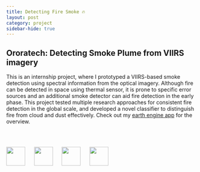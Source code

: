 ```yaml
---
title: Detecting Fire Smoke 🔥
layout: post
category: project
sidebar-hide: true
---
```


## Ororatech: Detecting Smoke Plume from VIIRS imagery

This is an internship project, where I prototyped a VIIRS-based smoke detection using spectral information from the optical imagery. Although fire can be detected in space using thermal sensor, it is prone to specific error sources and an additional smoke detector can aid fire detection in the early phase. This project tested multiple research approaches for consistent fire detection in the global scale, and developed a novel classifier to distinguish fire from cloud and dust effectively. Check out my [earth engine app](https://pinkychow1010.users.earthengine.app/view/smokedetection) for the overview.


<span class="image left"><img src="{{ 'assets/images/fire2.jpg' | relative_url }}" alt="" /></span>

<br>

<p float="left">
  <img src="https://raw.githubusercontent.com/FortAwesome/Font-Awesome/6.x/svgs/brands/python.svg" width="50" height="50">
  &nbsp;&nbsp;&nbsp;&nbsp;
  <img src="https://raw.githubusercontent.com/FortAwesome/Font-Awesome/6.x/svgs/brands/gitlab.svg" width="50" height="50">
  &nbsp;&nbsp;&nbsp;&nbsp;
  <img src="https://raw.githubusercontent.com/FortAwesome/Font-Awesome/6.x/svgs/solid/earth-europe.svg" width="50" height="50">
  &nbsp;&nbsp;&nbsp;&nbsp;
  <img src="https://raw.githubusercontent.com/FortAwesome/Font-Awesome/6.x/svgs/brands/js.svg" width="50" height="50">
</p>
